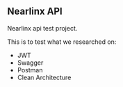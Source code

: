 ## Nearlinx API

Nearlinx api test project.

This is to test what we researched on:

- JWT
- Swagger
- Postman
- Clean Architecture